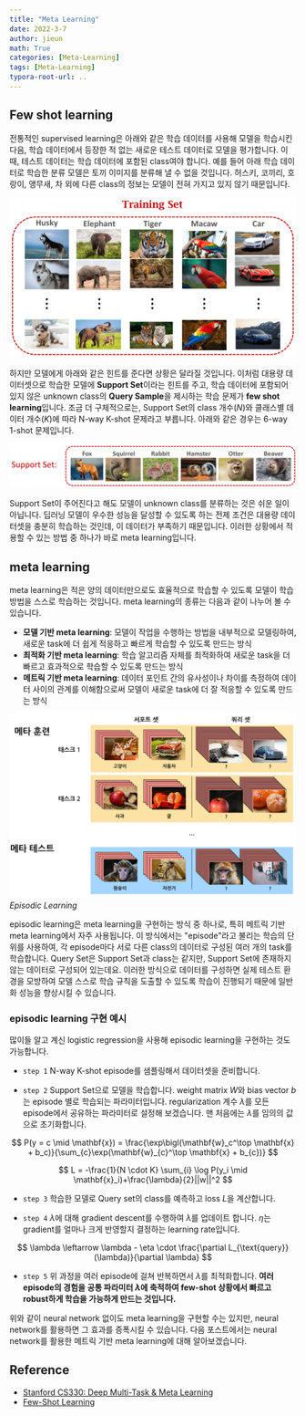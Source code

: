 ```yaml
---
title: "Meta Learning"
date: 2022-3-7
author: jieun
math: True
categories: [Meta-Learning]
tags: [Meta-Learning]
typora-root-url: ..
---
```




## Few shot learning

전통적인 supervised learning은 아래와 같은 학습 데이터를 사용해 모델을 학습시킨 다음, 학습 데이터에서 등장한 적 없는 새로운 테스트 데이터로 모델을 평가합니다. 이 때, 테스트 데이터는 학습 데이터에 포함된 class여야 합니다. 예를 들어 아래 학습 데이터로 학습한 분류 모델은 토끼 이미지를 분류해 낼 수 없을 것입니다. 허스키, 코끼리, 호랑이, 앵무새, 차 외에 다른 class의 정보는 모델이 전혀 가지고 있지 않기 때문입니다.

![](/assets/img/meta/few-shot1.jpg)

하지만 모델에게 아래와 같은 힌트를 준다면 상황은 달라질 것입니다. 이처럼 대용량 데이터셋으로 학습한 모델에 **Support Set**이라는 힌트를 주고, 학습 데이터에 포함되어 있지 않은 unknown class의 **Query Sample**을 제시하는 학습 문제가 **few shot learning**입니다. 조금 더 구체적으로는, Support Set의 class 개수($N$)와 클래스별 데이터 개수($K$)에 따라 N-way K-shot 문제라고 부릅니다. 아래와 같은 경우는 6-way 1-shot 문제입니다.

![](/assets/img/meta/few-shot2.jpg)

Support Set이 주어진다고 해도 모델이 unknown class를 분류하는 것은 쉬운 일이 아닙니다. 딥러닝 모델이 우수한 성능을 달성할 수 있도록 하는 전제 조건은 대용량 데이터셋을 충분히 학습하는 것인데, 이 데이터가 부족하기 때문입니다. 이러한 상황에서 적용할 수 있는 방법 중 하나가 바로 meta learning입니다.



## meta learning

meta learning은 적은 양의 데이터만으로도 효율적으로 학습할 수 있도록 모델이 학습 방법을 스스로 학습하는 것입니다. meta learning의 종류는 다음과 같이 나누어 볼 수 있습니다.

- **모델 기반 meta learning**: 모델이 작업을 수행하는 방법을 내부적으로 모델링하여, 새로운 task에 더 쉽게 적응하고 빠르게 학습할 수 있도록 만드는 방식
- **최적화 기반 meta learning**: 학습 알고리즘 자체를 최적화하여 새로운 task을 더 빠르고 효과적으로 학습할 수 있도록 만드는 방식
- **메트릭 기반 meta learning**: 데이터 포인트 간의 유사성이나 차이를 측정하여 데이터 사이의 관계를 이해함으로써 모델이 새로운 task에 더 잘 적응할 수 있도록 만드는 방식

![](/assets/img/meta/ep.png)
_Episodic Learning_

episodic learning은 meta learning을 구현하는 방식 중 하나로, 특히 메트릭 기반 meta learning에서 자주 사용됩니다. 이 방식에서는 "episode"라고 불리는 학습의 단위를 사용하여, 각 episode마다 서로 다른 class의 데이터로 구성된 여러 개의 task를 학습합니다. Query Set은 Support Set과 class는 같지만, Support Set에 존재하지 않는 데이터로 구성되어 있는데요. 이러한 방식으로 데이터를 구성하면 실제 테스트 환경을 모방하여 모델 스스로 학습 규칙을 도출할 수 있도록 학습이 진행되기 때문에 일반화 성능을 향상시킬 수 있습니다.

### episodic learning 구현 예시

많이들 알고 계신 logistic regression을 사용해 episodic learning을 구현하는 것도 가능합니다.

- `step 1` N-way K-shot episode를 샘플링해서 데이터셋을 준비합니다.

- `step 2` Support Set으로 모델을 학습합니다. weight matrix $W$와 bias vector $b$는 episode 별로 학습되는 파라미터입니다. regularization 계수 $\lambda$를 모든 episode에서 공유하는 파라미터로 설정해 보겠습니다. 맨 처음에는 $\lambda$를 임의의 값으로 초기화합니다.

$$
P(y = c \mid \mathbf{x}) =
\frac{\exp\bigl(\mathbf{w}_c^\top \mathbf{x} + b_c)}{\sum_{c}\exp(\mathbf{w}_{c}^\top \mathbf{x} + b_{c})}
$$

$$
L = -\frac{1}{N \cdot K} \sum_{i} \log P(y_i \mid \mathbf{x}_i)+\frac{\lambda}{2}||w||^2
$$

- `step 3` 학습한 모델로 Query set의 class를 예측하고 loss $L$을 계산합니다.

- `step 4` $\lambda$에 대해 gradient descent를 수행하여 $\lambda$를 업데이트 합니다. $\eta$는 gradient를 얼마나 크게 반영할지 결정하는 learning rate입니다.

$$
\lambda  \leftarrow  \lambda - \eta \cdot \frac{\partial L_{\text{query}}(\lambda)}{\partial \lambda}
$$

- `step 5` 위 과정을 여러 episode에 걸쳐 반복하면서 $\lambda$를 최적화합니다. **여러 episode의 경험을 공통 파라미터 $\lambda$에 축적하여 few-shot 상황에서 빠르고 robust하게 학습을 가능하게 만드는 것입니다.**

위와 같이 neural network 없이도 meta learning을 구현할 수는 있지만, neural network를 활용하면 그 효과를 증폭시킬 수 있습니다. 다음 포스트에서는 neural network를 활용한 메트릭 기반 meta learning에 대해 알아보겠습니다.



## Reference

- [Stanford CS330: Deep Multi-Task & Meta Learning](https://www.youtube.com/watch?v=dYmJd_fJLW0&list=PLoROMvodv4rMIJ-TvblAIkw28Wxi27B36)
- [Few-Shot Learning](https://www.youtube.com/watch?v=hE7eGew4eeg)
